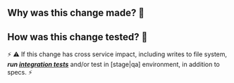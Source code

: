 ## Why was this change made? 🤔



## How was this change tested? 🤨

⚡ ⚠ If this change has cross service impact, including writes to file system, ***run [integration tests](https://github.com/sul-dlss/infrastructure-integration-test)*** and/or test in [stage|qa] environment, in addition to specs. ⚡




